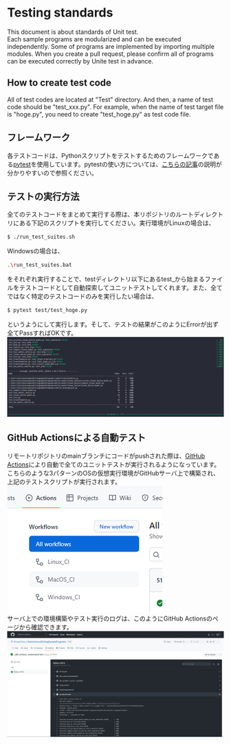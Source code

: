 # Testing standards
This document is about standards of Unit test.  
Each sample programs are modularized and can be executed independently. Some of programs are implemented by importing multiple modules. When you create a pull request, please confirm all of programs can be executed correctly by Unite test in advance.  

## How to create test code
All of test codes are located at "Test" directory. And then, a name of test code should be "test_xxx.py". For example, when the name of test target file is "hoge.py", you need to create "test_hoge.py" as test code file.  

## フレームワーク
各テストコードは、Pythonスクリプトをテストするためのフレームワークである[pytest](https://github.com/pytest-dev/pytest)を使用しています。pytestの使い方については、[こちらの記事](https://note.com/npaka/n/n84de488ba011)の説明が分かりやすいので参照ください。  

## テストの実行方法
全てのテストコードをまとめて実行する際は、本リポジトリのルートディレクトリにある下記のスクリプトを実行してください。実行環境がLinuxの場合は、  
```bash
$ ./run_test_suites.sh
```
Windowsの場合は、  
```bash
.\run_test_suites.bat
```
をそれぞれ実行することで、testディレクトリ以下にあるtest_から始まるファイルをテストコードとして自動探索してユニットテストしてくれます。また、全てではなく特定のテストコードのみを実行したい場合は、  
```bash
$ pytest test/test_hoge.py
```
というようにして実行します。そして、テストの結果がこのようにErrorが出ず全てPassすればOKです。  
![](/images/unit_test.png)  

## GitHub Actionsによる自動テスト
リモートリポジトリのmainブランチにコードがpushされた際は、[GitHub Actions](https://github.com/ShisatoYano/AutonomousDrivingSamplePrograms/actions)により自動で全てのユニットテストが実行されるようになっています。こちらのような3パターンのOSの仮想実行環境がGitHubサーバ上で構築され、上記のテストスクリプトが実行されます。  
![](/images/test_workflows_os.png)  
サーバ上での環境構築やテスト実行のログは、このようにGitHub Actionsのページから確認できます。  
![](/images/actions_test_example.png)  

